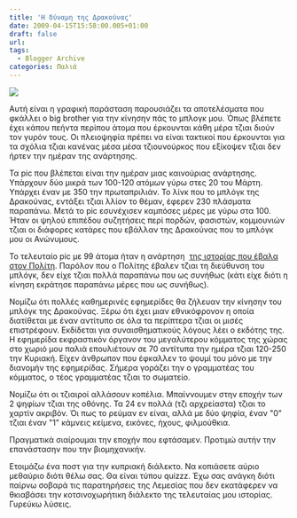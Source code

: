 ```yaml
---
title: 'Η δύναμη της Δρακούνας'
date: 2009-04-15T15:58:00.005+01:00
draft: false
url: 
tags:
  - Blogger Archive
categories: Παλιά
---
```


[![](https://blogger.googleusercontent.com/img/b/R29vZ2xl/AVvXsEhaQldVMQeZdxNxJHqYy-WhDH5LJ-LfQJXCDDHGR5ULK5mi78IfRwuBcY0DNVb4NMByWZGRchB_pRditkYYvZGfw01P4zTC-XwP8rIevugO8MwpMy1ahz0ijETaDnJvDoTzDMbXtAqIGrg/s400/Image+9.png)](https://blogger.googleusercontent.com/img/b/R29vZ2xl/AVvXsEhaQldVMQeZdxNxJHqYy-WhDH5LJ-LfQJXCDDHGR5ULK5mi78IfRwuBcY0DNVb4NMByWZGRchB_pRditkYYvZGfw01P4zTC-XwP8rIevugO8MwpMy1ahz0ijETaDnJvDoTzDMbXtAqIGrg/s1600-h/Image+9.png)  

Αυτή είναι η γραφική παράσταση παρουσιάζει τα αποτελέσματα που φκάλλει ο big brother για την κίνησην πάς το μπλογκ μου. Όπως βλέπετε έχει κάπου πεήντα περίπου άτομα που έρκουνται κάθη μέρα τζιαι διούν τον γυρόν τους. Οι πλειοψηφία πρέπει να είναι τακτικοί που έρκουνται για τα σχόλια τζιαι κανένας μέσα μέσα τζιουνούρκος που εξίκοψεν τζιαι δεν ήρτεν την ημέραν της ανάρτησης.

  

Τα pic που βλέπεται είναι την ημέραν μιας καινούριας ανάρτησης. Υπάρχουν δύο μικρά των 100-120 ατόμων γύρω στες 20 του Μάρτη. Υπάρχει έναν με 350 την πρωταπριλιάν. Το λίνκ που το μπλόγκ της Δρακούνας, εντάξει τζιαι λλίον το θέμαν, έφερεν 230 πλάσματα παραπάνω. Μετά το pic εσυνέχισεν καμπόσες μέρες με γύρω στα 100. Ήταν οι ψηλού επιπέδου συζητήσεις περί πορδών, φασιστών, κομμουνιών τζιαι οι διάφορες κατάρες που εβάλλαν της Δρακούνας που το μπλόγκ μου οι Ανώνυμους.

  

Το τελευταίο pic με 99 άτομα ήταν η ανάρτηση  [της ιστορίας που έβαλα στον Πολίτη](http://www.fileden.com/files/2007/2/10/759002/repertoirepdf/eksomologisi.pdf). Παρόλον που ο Πολίτης έβαλεν τζιαι τη διεύθυνση του μπλόγκ, δεν είχε τζιαι πολλά παραπάνω που ως συνήθως (κάτι είχε διότι η κίνηση εκράτησε παραπάνω μέρες που ως συνήθως).

  

Νομίζω ότι πολλές καθημερινές εφημερίδες θα ζήλευαν την κίνησην του μπλόγκ της Δρακούνας. Ξέρω ότι έχει μιαν εθνικόφρονον η οποία διατίθεται με έναν αντίτυπο σε όλα τα περίπτερα τζιαι οι μισές επιστρέφουν. Εκδίδεται για συναισθηματικούς λόγους λέει ο εκδότης της. Η εφημερίδα εκφραστικόν όργανον του μεγαλύτερου κόμματος της χώρας στο χωριό μου παλιά επουλιέτουν σε 70 αντίτυπα την ημέρα τζιαι 120-250 την Κυριακή. Είχεν άνθρωπον που έφκαλλεν το ψουμί του μόνο με την διανομήν της εφημερίδας. Σήμερα γοράζει την ο γραμματέας του κόμματος, ο τέος γραμματέας τζιαι το σωματείο.

  

Νομίζω ότι οι τζιαιροί αλλάσουν κοπέλια. Μπαίννουμεν στην εποχήν των 2 ψηφίων τζιαι της οθόνης. Τα 24 εν πολλά (τζι αρχρείαστα) τζιαι το χαρτίν ακριβόν. Όι πως το ρεύμαν εν είναι, αλλά με δύο ψηφία, έναν "0" τζιαι έναν "1" κάμνεις κείμενα, εικόνες, ήχους, φιλμούθκια.

  

Πραγματικά σιαίρουμαι την εποχήν που εφτάσαμεν. Προτιμώ αυτήν την επανάστασην που την βιομηχανικήν.

  

Ετοιμάζω ένα ποστ για την κυπριακή διάλεκτο. Να κοπιάσετε αύριο μεθαύριο διότι θέλω σας. Θα είναι τύπου quizzz. Έχω σας ανάγκη διότι παίρνω σοβαρά τις παρατηρήσεις της Λεμεσίας που δεν εκατάφερεν να θκιαβάσει την κοτσινοχωρήτικη διάλεκτο της τελευταίας μου ιστορίας. Γυρεύκω λύσεις.
